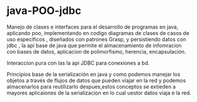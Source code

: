# java-POO-jdbc
Manejo de clases e interfaces para el desarrollo de programas en java, aplicando poo, implementando en codigo diagramas de clases de casos de uso especificos , diseñados con patrones Grasp, y persistiendo datos con jdbc , la api base de java que permite el almacenamiento de infomracion con bases de datos, aplicacion de polimorfismo, herencia, encapsulación.

Interaccion pura con las la api JDBC para conexiones a bd.

Principios base de la serialización en java y como podemos manejar los objetos a través de flujos de datos que pueden viajar en la red y podemos almacenarlos para reutilizarlo despues,estos conceptos se extieden a mayores aplicaiones de la serializacion en lo cual uestor datos viaja e la red.
